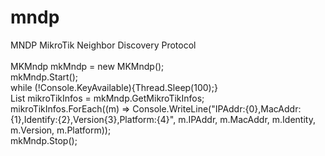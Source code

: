 # mndp
MNDP  MikroTik Neighbor Discovery Protocol<br/>
<br/>
MKMndp mkMndp = new MKMndp();<br/>
mkMndp.Start();<br/>
while (!Console.KeyAvailable){Thread.Sleep(100);}<br/>
List<MikroTikInfo> mikroTikInfos = mkMndp.GetMikroTikInfos;<br/>
mikroTikInfos.ForEach((m) => Console.WriteLine("IPAddr:{0},MacAddr:{1},Identify:{2},Version{3},Platform:{4}", m.IPAddr, m.MacAddr, m.Identity, m.Version, m.Platform));<br/>
mkMndp.Stop();<br/>
